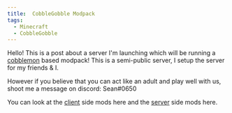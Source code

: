 ```yaml
---
title:  CobbleGobble Modpack
tags:
  - Minecraft
  - CobbleGobble
---
```

Hello! This is a post about a server I'm launching which will be running a [cobblemon](https://cobblemon.com/) based modpack!
This is a semi-public server, I setup the server for my friends & I.

However if you believe that you can act like an adult and play well with us, shoot me a message on discord: Sean#0650

You can look at the [client](/cobbleclient) side mods here and the [server](/cobbleserver) side mods here. 





